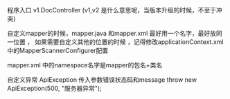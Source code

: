 程序入口
  v1.DocController
 (v1,v2 是什么意思呢，当版本升级的时候，不至于冲突)

自定义mapper的时候，mapper.java 和mapper.xml 最好用一个名字，最好放同一位置 ，
如果需要自定义其他的位置的时候 ，记得修改applicationContext.xml中的MapperScannerConfigurer配置

mapper.xml 中的namespace名字是mapper的包名+类名

自定义异常  ApiException 传入参数错误状态码和message
throw new ApiException(500, "服务器异常");

